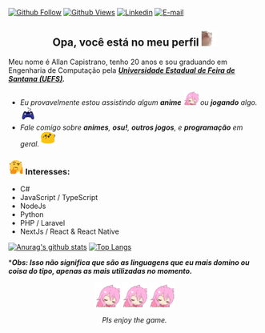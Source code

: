 [![Github Follow](https://img.shields.io/github/followers/AllanCapistrano?label=follow&style=social)](https://github.com/AllanCapistrano)
[![Github Views](https://komarev.com/ghpvc/?username=AllanCapistrano&color=blueviolet)](https://github.com/AllanCapistrano)
[![Linkedin](https://img.shields.io/badge/allancapistrano-blue?logo=linkedin)](https://www.linkedin.com/in/allancapistrano/) 
[![E-mail](https://img.shields.io/badge/asantos@ecomp.uefs.br-red?logo=gmail&logoColor=white)](https://mail.google.com/mail/u/0/?view=cm&fs=1&tf=1&source=mailto&to=asantos@ecomp.uefs.br)

<h2 align="center">Opa, você está no meu perfil <img alt="GIF" src="https://github.com/AllanCapistrano/AllanCapistrano/blob/master/assets/catJAM.gif" width="30vw"></h2>

Meu nome é Allan Capistrano, tenho 20 anos e sou graduando em Engenharia de Computação pela ***[Universidade Estadual de Feira de Santana (UEFS)](http://www.uefs.br/).***

- *Eu provavelmente estou assistindo algum **anime** <img alt="GIF" src="https://github.com/AllanCapistrano/AllanCapistrano/blob/master/assets/RainbowPls.gif" width="30vw">  ou **jogando** algo.* <img alt="GIF" src="https://github.com/AllanCapistrano/AllanCapistrano/blob/master/assets/game-controller.gif" width="30vw">
- *Fale comigo sobre **animes**, **osu!**, **outros jogos**, e **programação** em geral.* <img alt="GIF" src="https://github.com/AllanCapistrano/AllanCapistrano/blob/master/assets/blobDance.gif" width="30vw">

### <img alt="GIF" src="https://github.com/AllanCapistrano/AllanCapistrano/blob/master/assets/thinking.gif" width="30vw">  Interesses: ###
- C#
- JavaScript / TypeScript
- NodeJs
- Python 
- PHP / Laravel
- NextJs / React & React Native

[![Anurag's github stats](https://github-readme-stats.vercel.app/api?username=AllanCapistrano&theme=material-palenight)](https://github.com/anuraghazra/github-readme-stats)
[![Top Langs](https://github-readme-stats.vercel.app/api/top-langs/?username=AllanCapistrano&layout=compact&theme=material-palenight)](https://github.com/anuraghazra/github-readme-stats)

****Obs: Isso não significa que são as linguagens que eu mais domino ou coisa do tipo, apenas as mais utilizadas no momento.***


<p align="center">
  <img alt="GIF" src="https://github.com/AllanCapistrano/AllanCapistrano/blob/master/assets/RainbowPls.gif" width="50vw"> <img alt="GIF" src="https://github.com/AllanCapistrano/AllanCapistrano/blob/master/assets/RainbowPls.gif" width="50vw"> <img alt="GIF" src="https://github.com/AllanCapistrano/AllanCapistrano/blob/master/assets/RainbowPls.gif" width="50vw">
</p>

<p align="center">
  <i>Pls enjoy the game.</i>
</p>

